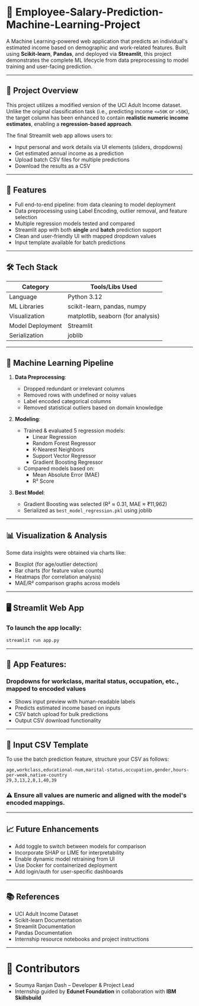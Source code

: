 # 💼 Employee-Salary-Prediction-Machine-Learning-Project

A Machine Learning-powered web application that predicts an individual's estimated income based on demographic and work-related features. Built using **Scikit-learn**, **Pandas**, and deployed via **Streamlit**, this project demonstrates the complete ML lifecycle from data preprocessing to model training and user-facing prediction.

---

## 📌 Project Overview

This project utilizes a modified version of the UCI Adult Income dataset. Unlike the original classification task (i.e., predicting income `<=50K` or `>50K`), the target column has been enhanced to contain **realistic numeric income estimates**, enabling a **regression-based approach**.

The final Streamlit web app allows users to:
- Input personal and work details via UI elements (sliders, dropdowns)
- Get estimated annual income as a prediction
- Upload batch CSV files for multiple predictions
- Download the results as a CSV

---

## 🚀 Features

- Full end-to-end pipeline: from data cleaning to model deployment
- Data preprocessing using Label Encoding, outlier removal, and feature selection
- Multiple regression models tested and compared
- Streamlit app with both **single** and **batch** prediction support
- Clean and user-friendly UI with mapped dropdown values
- Input template available for batch predictions

---

## 🛠️ Tech Stack

| Category              | Tools/Libs Used                         |
|----------------------|-----------------------------------------|
| Language             | Python 3.12                             |
| ML Libraries         | scikit-learn, pandas, numpy             |
| Visualization        | matplotlib, seaborn (for analysis)      |
| Model Deployment     | Streamlit                              |
| Serialization        | joblib                                 |

---

## 🧠 Machine Learning Pipeline

1. **Data Preprocessing**:
   - Dropped redundant or irrelevant columns
   - Removed rows with undefined or noisy values
   - Label encoded categorical columns
   - Removed statistical outliers based on domain knowledge

2. **Modeling**:
   - Trained & evaluated 5 regression models:
     - Linear Regression
     - Random Forest Regressor
     - K-Nearest Neighbors
     - Support Vector Regressor
     - Gradient Boosting Regressor
   - Compared models based on:
     - Mean Absolute Error (MAE)
     - R² Score

3. **Best Model**:
   - Gradient Boosting was selected (R² ≈ 0.31, MAE ≈ ₹11,962)
   - Serialized as `best_model_regression.pkl` using joblib

---

## 📊 Visualization & Analysis

Some data insights were obtained via charts like:
- Boxplot (for age/outlier detection)
- Bar charts (for feature value counts)
- Heatmaps (for correlation analysis)
- MAE/R² comparison graphs across models

---

## 🖥️ Streamlit Web App

### To launch the app locally:

```bash
streamlit run app.py
```

---

## 🔧 App Features:

### Dropdowns for workclass, marital status, occupation, etc., mapped to encoded values
- Shows input preview with human-readable labels
- Predicts estimated income based on inputs
- CSV batch upload for bulk predictions
- Output CSV download functionality

---

## 📁 Input CSV Template
To use the batch prediction feature, structure your CSV as follows:
```
age,workclass,educational-num,marital-status,occupation,gender,hours-per-week,native-country
29,3,13,2,8,1,40,39
```
### ⚠️ Ensure all values are numeric and aligned with the model's encoded mappings.

---

## 📈 Future Enhancements
- Add toggle to switch between models for comparison
- Incorporate SHAP or LIME for interpretability
- Enable dynamic model retraining from UI
- Use Docker for containerized deployment
- Add login/auth for user-specific dashboards

---

## 📚 References
- UCI Adult Income Dataset
- Scikit-learn Documentation
- Streamlit Documentation
- Pandas Documentation
- Internship resource notebooks and project instructions

---

# 🤝 Contributors

- Soumya Ranjan Dash – Developer & Project Lead
- Internship guided by __Edunet Foundation__ in collaboration with __IBM Skillsbuild__




